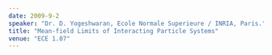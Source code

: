 ```yaml
---
date: 2009-9-2
speaker: "Dr. D. Yogeshwaran, Ecole Normale Superieure / INRIA, Paris."
title: "Mean-field Limits of Interacting Particle Systems"
venue: "ECE 1.07"
---
```


